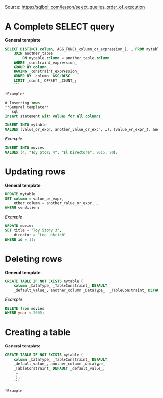 Source: https://sqlbolt.com/lesson/select_queries_order_of_execution


# A Complete SELECT query

**General template**
```sql 
SELECT DISTINCT column, AGG_FUNC(_column_or_expression_), … FROM mytable 
	JOIN another_table
		ON mytable.column = another_table.column 
	WHERE _constraint_expression_ 
	GROUP BY column 
	HAVING _constraint_expression_ 
	ORDER BY _column_ ASC/DESC 
	LIMIT _count_ OFFSET _COUNT_;
	```

*Example*

# Inserting rows 
**General template**
```sql
Insert statement with values for all columns

INSERT INTO mytable 
VALUES (value_or_expr, another_value_or_expr, …), (value_or_expr_2, another_value_or_expr_2, …), …;
```

*Example*
```sql
INSERT INTO movies 
VALUES (4, "Toy Story 4", "El Directore", 2015, 90);
```

# Updating rows 
**General template**
```sql 
UPDATE mytable 
SET column = value_or_expr,
	other_column = another_value_or_expr, … 
WHERE condition;
```

*Example*
```sql
UPDATE movies 
SET title = "Toy Story 3", 
    director = "Lee Unkrich"
WHERE id = 11;
```

# Deleting rows 
**General template**
```sql
CREATE TABLE IF NOT EXISTS mytable ( 
	column _DataType_ _TableConstraint_ DEFAULT 
	_default_value_, another_column _DataType_  _TableConstraint_ DEFAULT _default_value_, … );
```

*Example*
```sql
DELETE from movies
WHERE year < 2005;
```

# Creating a table

**General template**
```sql 
CREATE TABLE IF NOT EXISTS mytable ( 
	column _DataType_ _TableConstraint_ DEFAULT 
	_default_value_, another_column _DataType_ 
	_TableConstraint_ DEFAULT _default_value_,
	 … 
	 );
	```

*Example
